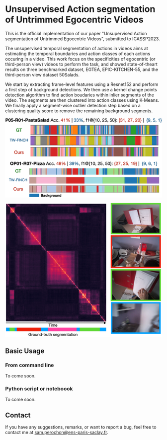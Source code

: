 # Unsupervised Action segmentation of Untrimmed Egocentric Videos
This is the official implementation of our paper "Unsupervised Action segmentation of Untrimmed Egocentric Videos", submitted to ICASSP2023.


The unsupervised temporal segmentation of actions in videos aims at estimating the temporal boundaries and action classes of each actions occuring in a video. This work focus on the specificities of egocentric (or third-person view) videos to perform the task, and showed state-of-theart results on three benchmarked dataset, EGTEA, EPIC-KITCHEN-55, and the third-person view dataset 50Salads. 

We start by extracting frame-level features using a Resnet152 and perform a first step of background detections. We then use a kernel change points detection algorithm to find action boudaries within inlier segments of the video. The segments are then clustered into action classes using K-Means. We finally apply a segment-wise outlier detection step based on a clustering quality score to remove the remaining background segments.

![](./images/segmentations.png)


![](./images/gram.png)


## Basic Usage

### From command line

To come soon. 

### Python script or noteboook

To come soon. 



## Contact

If you have any suggestions, remarks, or want to report a bug, feel free to contact me at sam.perochon@ens-paris-saclay.fr.
